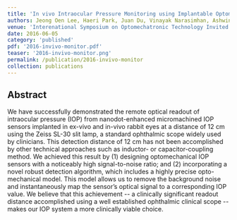```yaml
---
title: 'In vivo Intraocular Pressure Monitoring using Implantable Optomechanical Sensor'
authors: Jeong Oen Lee, Haeri Park, Juan Du, Vinayak Narasimhan, Ashwin Balakrishna, Oliver Chen, David Stretavan, Hyuck Choo
venue: 'Interenational Symposium on Optomechatronic Technology Invited Talk'
date: 2016-06-05
category: 'published'
pdf: '2016-invivo-monitor.pdf'
teaser: '2016-invivo-monitor.png'
permalink: /publication/2016-invivo-monitor
collection: publications
---
```


Abstract
-------
We have successfully demonstrated the remote optical readout of intraocular pressure
(IOP) from nanodot-enhanced micromachined IOP sensors implanted in ex-vivo and in-vivo rabbit
eyes at a distance of 12 cm using the Zeiss SL-30 slit lamp, a standard ophthalmic scope widely
used by clinicians. This detection distance of 12 cm has not been accomplished by other
technical approaches such as inductor- or capacitor-coupling method. We achieved this result by
(1) designing optomechanical IOP sensors with a noticeably high signal-to-noise ratio; and (2)
incorporating a novel robust detection algorithm, which includes a highly precise opto-mechanical
model. This model allows us to remove the background noise and instantaneously map the
sensor’s optical signal to a corresponding IOP value. We believe that this achievement -- a
clinically significant readout distance accomplished using a well established ophthalmic clinical
scope -- makes our IOP system a more clinically viable choice.
